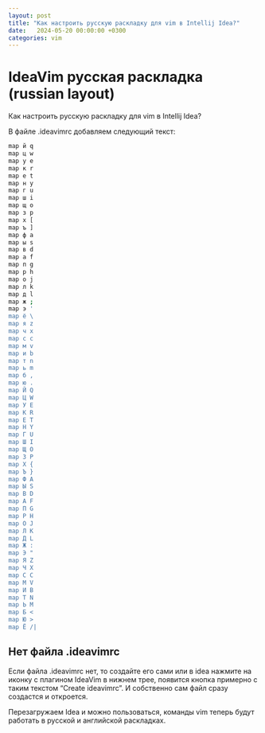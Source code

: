 ```yaml
---
layout: post
title: "Как настроить русскую раскладку для vim в Intellij Idea?" 
date:   2024-05-20 00:00:00 +0300
categories: vim
---
```


# IdeaVim русская раскладка (russian layout)

Как настроить русскую раскладку для vim в Intellij Idea?

В файле .ideavimrc добавляем следующий текст:

```bash
map й q
map ц w
map у e
map к r
map е t
map н y
map г u
map ш i
map щ o
map з p
map х [
map ъ ]
map ф a
map ы s
map в d
map а f
map п g
map р h
map о j
map л k
map д l
map ж ;
map э '
map ё \
map я z
map ч x
map с c
map м v
map и b
map т n
map ь m
map б ,
map ю .
map Й Q
map Ц W
map У E
map К R
map Е T
map Н Y
map Г U
map Ш I
map Щ O
map З P
map Х {
map Ъ }
map Ф A
map Ы S
map В D
map А F
map П G
map Р H
map О J
map Л K
map Д L
map Ж :
map Э "
map Я Z
map Ч X
map С C
map М V
map И B
map Т N
map Ь M
map Б <
map Ю >
map Ё /|
```

## Нет файла .ideavimrc

Если файла .ideavimrc нет, то создайте его сами или в idea нажмите на иконку с плагином IdeaVim в нижнем трее, появится кнопка примерно с таким текстом “Create ideavimrc”. И собственно сам файл сразу создастся и откроется.

Перезагружаем Idea и можно пользоваться, команды vim теперь будут работать в русской и английской раскладках.